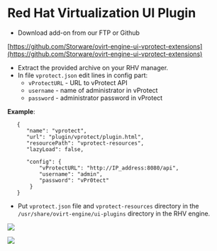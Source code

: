 # Red Hat Virtualization UI Plugin

* Download add-on from our FTP or Github 

[https://github.com/Storware/ovirt-engine-ui-vprotect-extensions](https://github.com/Storware/ovirt-engine-ui-vprotect-extensions)

* Extract the provided archive on your RHV manager.
* In file `vprotect.json` edit lines in config part:
  * `vProtectURL` - URL to vProtect API
  * `username` - name of administrator in vProtect
  * `password` - administrator password in vProtect

**Example**:

```text
   {
      "name": "vprotect",
      "url": "plugin/vprotect/plugin.html",
      "resourcePath": "vprotect-resources",
      "lazyLoad": false,

      "config": {
          "vProtectURL": "http://IP_address:8080/api",
          "username": "admin",
          "password": "vPr0tect"
       }
   }
```

* Put `vprotect.json` file and `vprotect-resources` directory in the `/usr/share/ovirt-engine/ui-plugins` directory in the RHV engine.

![](https://github.com/backupmonster/storware-vprotect-manual/tree/31778b5e60e67956cc3fb965d118537bb2d2be7e/.gitbook/assets/rhv-ui-plugin-vm-details.png)

![](https://github.com/backupmonster/storware-vprotect-manual/tree/31778b5e60e67956cc3fb965d118537bb2d2be7e/.gitbook/assets/rhv-ui-plugin-restore.png)

